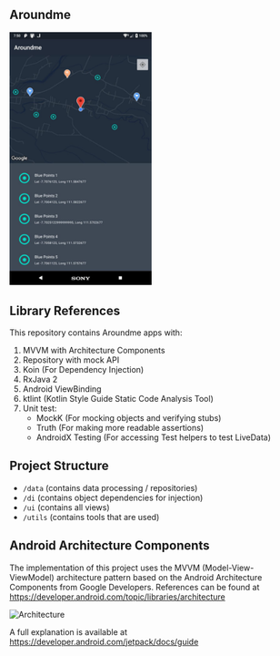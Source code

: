 ## Aroundme

<img src="./pictures/apps.jpeg" alt="apps" width="250"/>

## Library References

This repository contains Aroundme apps with:

1. MVVM with Architecture Components
2. Repository with mock API
3. Koin (For Dependency Injection)
4. RxJava 2
5. Android ViewBinding
6. ktlint (Kotlin Style Guide Static Code Analysis Tool)
7. Unit test:
   - MockK (For mocking objects and verifying stubs)
   - Truth (For making more readable assertions)
   - AndroidX Testing (For accessing Test helpers to test LiveData)

## Project Structure

- ``/data`` (contains data processing / repositories)
- ``/di`` (contains object dependencies for injection)
- ``/ui`` (contains all views)
- ``/utils`` (contains tools that are used)

## Android Architecture Components

The implementation of this project uses the MVVM (Model-View-ViewModel) architecture pattern based on the Android Architecture Components from Google Developers. References can be found at https://developer.android.com/topic/libraries/architecture

![Architecture](https://developer.android.com/topic/libraries/architecture/images/final-architecture.png "Android Architecture Components")

A full explanation is available at https://developer.android.com/jetpack/docs/guide
